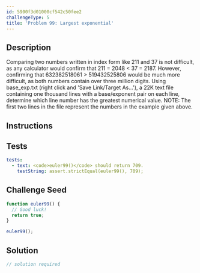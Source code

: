 ```yaml
---
id: 5900f3d01000cf542c50fee2
challengeType: 5
title: 'Problem 99: Largest exponential'
---
```


## Description
<section id='description'>
Comparing two numbers written in index form like 211 and 37 is not difficult, as any calculator would confirm that 211 = 2048 < 37 = 2187.
However, confirming that 632382518061 > 519432525806 would be much more difficult, as both numbers contain over three million digits.
Using base_exp.txt (right click and 'Save Link/Target As...'), a 22K text file containing one thousand lines with a base/exponent pair on each line, determine which line number has the greatest numerical value.
NOTE: The first two lines in the file represent the numbers in the example given above.
</section>

## Instructions
<section id='instructions'>

</section>

## Tests
<section id='tests'>

```yml
tests:
  - text: <code>euler99()</code> should return 709.
    testString: assert.strictEqual(euler99(), 709);

```

</section>

## Challenge Seed
<section id='challengeSeed'>

<div id='js-seed'>

```js
function euler99() {
  // Good luck!
  return true;
}

euler99();
```

</div>



</section>

## Solution
<section id='solution'>

```js
// solution required
```

</section>

